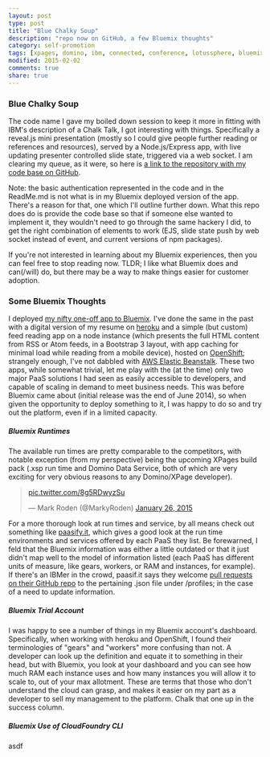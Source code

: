 ```yaml
---
layout: post
type: post
title: "Blue Chalky Soup"
description: "repo now on GitHub, a few Bluemix thoughts"
category: self-promotion
tags: [xpages, domino, ibm, connected, conference, lotussphere, bluemix ]
modified: 2015-02-02
comments: true
share: true
---
```


### Blue Chalky Soup
The code name I gave my boiled down session to keep it more in fitting with IBM's description of a Chalk Talk, I got interesting with things. Specifically a reveal.js mini presentation (mostly so I could give people further reading or references and resources), served by a Node.js/Express app, with live updating presenter controlled slide state, triggered via a web socket. I am clearing my queue, as it were, so here is [a link to the repository with my code base on GitHub](//github.com/edm00se/BlueChalkySoup).

Note: the basic authentication represented in the code and in the ReadMe.md is not what is in my Bluemix deployed version of the app. There's a reason for that, one which I'll outline further down. What this repo does do is provide the code base so that if someone else wanted to implement it, they wouldn't need to go through the same hackery I did, to get the right combination of elements to work (EJS, slide state push by web socket instead of event, and current versions of npm packages).

If you're not interested in learning about my Bluemix experiences, then you can feel free to stop reading now. TLDR; I like what Bluemix does and can(/will) do, but there may be a way to make things easier for customer adoption.

### Some Bluemix Thoughts
I deployed [my nifty one-off app to Bluemix](//bit.ly/BlueChalkySoup). I've done the same in the past with a digital version of my resume on [heroku](//heroku.com) and a simple (but custom) feed reading app on a node instance (which presents the full HTML content from RSS or Atom feeds, in a Bootstrap 3 layout, with app caching for minimal load while reading from a mobile device), hosted on [OpenShift](//www.openshift.com/); strangely enough, I've not dabbled with [AWS Elastic Beanstalk](//aws.amazon.com/elasticbeanstalk/). These two apps, while somewhat trivial, let me play with the (at the time) only two major PaaS solutions I had seen as easily accessible to developers, and capable of scaling in demand to meet business needs. This was before Bluemix came about (initial release was the end of June 2014), so when given the opportunity to deploy something to it, I was happy to do so and try out the platform, even if in a limited capacity.

##### Bluemix Runtimes
The available run times are pretty comparable to the competitors, with notable exception (from my perspective) being the upcoming XPages build pack (.xsp run time and Domino Data Service, both of which are very exciting for very obvious reasons to any Domino/XPage developer).

<blockquote class="twitter-tweet" lang="en"><p><a href="http://t.co/8g5RDwyzSu">pic.twitter.com/8g5RDwyzSu</a></p>&mdash; Mark Roden (@MarkyRoden) <a href="https://twitter.com/MarkyRoden/status/559799570775830529">January 26, 2015</a></blockquote>
<script async src="//platform.twitter.com/widgets.js" charset="utf-8"></script>

For a more thorough look at run times and service, by all means check out something like [paasify.it](//www.paasify.it), which gives a good look at the run time environments and services offered by each PaaS they list. Be forewarned, I feld that the Bluemix information was either a little outdated or that it just didn't map well to the model of information listed (each PaaS has different units of measure, like gears, workers, or RAM and instances, for example). If there's an IBMer in the crowd, paasif.it says they welcome [pull requests on their GitHub repo](//github.com/stefan-kolb/paas-profiles/tree/master/profiles) to the pertaining <PaaSname>.json file under /profiles; in the case of a need to update information.

##### Bluemix Trial Account
I was happy to see a number of things in my Bluemix account's dashboard. Specifically, when working with heroku and OpenShift, I found their terminologies of "gears" and "workers" more confusing than not. A developer can look up the definition and equate it to something in their head, but with Bluemix, you look at your dashboard and you can see how much RAM each instance uses and how many instances you will allow it to scale to, out of your max allotment. These are terms that those who don't understand the cloud can grasp, and makes it easier on my part as a developer to sell my management to the platform. Chalk that one up in the success column.

##### Bluemix Use of CloudFoundry CLI
asdf